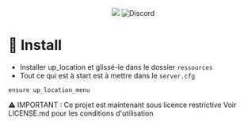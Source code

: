 <p align="center">
<a href="https://hits.seeyoufarm.com"><img src="https://hits.seeyoufarm.com/api/count/incr/badge.svg?url=https%3A%2F%2Fgithub.com%2FUpDev%2Fup_hud&count_bg=%2379C83D&title_bg=%23555555&icon=&icon_color=%23E7E7E7&title=hits&edge_flat=false"/></a>
<img alt="Discord" src="https://img.shields.io/discord/1046385496324051014?label=Discord&color=%25235865f2">

</p>

# 📝 Install

- Installer up_location et glissé-le dans le dossier ```ressources```
- Tout ce qui est à start est à mettre dans le ```server.cfg```

```
ensure up_location_menu
```
⚠️ IMPORTANT : Ce projet est maintenant sous licence restrictive
Voir LICENSE.md pour les conditions d'utilisation
